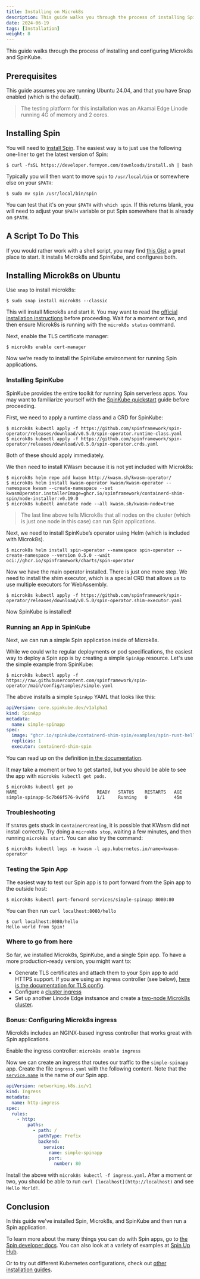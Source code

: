 ```yaml
---
title: Installing on Microk8s
description: This guide walks you through the process of installing SpinKube using [Microk8s](https://microk8s.io/).
date: 2024-06-19
tags: [Installation]
weight: 8
---
```


This guide walks through the process of installing and configuring Microk8s and SpinKube.

## Prerequisites

This guide assumes you are running Ubuntu 24.04, and that you have Snap enabled (which is the
default).

> The testing platform for this installation was an Akamai Edge Linode running 4G of memory and 2
> cores.

## Installing Spin

You will need to [install Spin](https://developer.fermyon.com/spin/quickstart). The easiest way is
to just use the following one-liner to get the latest version of Spin:

```console { data-plausible="copy-quick-deploy-sample" }
$ curl -fsSL https://developer.fermyon.com/downloads/install.sh | bash
```

Typically you will then want to move `spin` to `/usr/local/bin` or somewhere else on your `$PATH`:

```console { data-plausible="copy-quick-deploy-sample" }
$ sudo mv spin /usr/local/bin/spin
```

You can test that it's on your `$PATH` with `which spin`. If this returns blank, you will need to
adjust your `$PATH` variable or put Spin somewhere that is already on `$PATH`.

## A Script To Do This

If you would rather work with a shell script, you may find [this
Gist](https://gist.github.com/kate-goldenring/47950ccb30be2fa0180e276e82ac3593#file-spinkube-on-microk8s-sh)
a great place to start. It installs Microk8s and SpinKube, and configures both.

## Installing Microk8s on Ubuntu

Use `snap` to install microk8s:

```console { data-plausible="copy-quick-deploy-sample" }
$ sudo snap install microk8s --classic
```

This will install Microk8s and start it. You may want to read the [official installation
instructions](https://microk8s.io/docs/getting-started) before proceeding. Wait for a moment or two,
and then ensure Microk8s is running with the `microk8s status` command.

Next, enable the TLS certificate manager:

```console { data-plausible="copy-quick-deploy-sample" }
$ microk8s enable cert-manager
```

Now we’re ready to install the SpinKube environment for running Spin applications.

### Installing SpinKube

SpinKube provides the entire toolkit for running Spin serverless apps. You may want to familiarize
yourself with the [SpinKube quickstart](https://www.spinkube.dev/docs/install/quickstart/) guide
before proceeding.

First, we need to apply a runtime class and a CRD for SpinKube:

```console { data-plausible="copy-quick-deploy-sample" }
$ microk8s kubectl apply -f https://github.com/spinframework/spin-operator/releases/download/v0.5.0/spin-operator.runtime-class.yaml
$ microk8s kubectl apply -f https://github.com/spinframework/spin-operator/releases/download/v0.5.0/spin-operator.crds.yaml
```

Both of these should apply immediately.

We then need to install KWasm because it is not yet included with Microk8s:

```console { data-plausible="copy-quick-deploy-sample" }
$ microk8s helm repo add kwasm http://kwasm.sh/kwasm-operator/
$ microk8s helm install kwasm-operator kwasm/kwasm-operator --namespace kwasm --create-namespace --set kwasmOperator.installerImage=ghcr.io/spinframework/containerd-shim-spin/node-installer:v0.19.0
$ microk8s kubectl annotate node --all kwasm.sh/kwasm-node=true

```

> The last line above tells Microk8s that all nodes on the cluster (which is just one node in this
> case) can run Spin applications.

Next, we need to install SpinKube’s operator using Helm (which is included with Microk8s).

```console { data-plausible="copy-quick-deploy-sample" }
$ microk8s helm install spin-operator --namespace spin-operator --create-namespace --version 0.5.0 --wait oci://ghcr.io/spinframework/charts/spin-operator

```

Now we have the main operator installed. There is just one more step. We need to install the shim
executor, which is a special CRD that allows us to use multiple executors for WebAssembly.

```console { data-plausible="copy-quick-deploy-sample" }
$ microk8s kubectl apply -f https://github.com/spinframework/spin-operator/releases/download/v0.5.0/spin-operator.shim-executor.yaml

```

Now SpinKube is installed!

### Running an App in SpinKube

Next, we can run a simple Spin application inside of Microk8s.

While we could write regular deployments or pod specifications, the easiest way to deploy a Spin app
is by creating a simple `SpinApp` resource. Let's use the simple example from SpinKube:

```console { data-plausible="copy-quick-deploy-sample" }
$ microk8s kubectl apply -f https://raw.githubusercontent.com/spinframework/spin-operator/main/config/samples/simple.yaml
```

The above installs a simple `SpinApp` YAML that looks like this:

```yaml
apiVersion: core.spinkube.dev/v1alpha1
kind: SpinApp
metadata:
  name: simple-spinapp
spec:
  image: "ghcr.io/spinkube/containerd-shim-spin/examples/spin-rust-hello:v0.13.0"
  replicas: 1
  executor: containerd-shim-spin
```

You can read up on the definition [in the
documentation](https://www.spinkube.dev/docs/reference/spin-app/).

It may take a moment or two to get started, but you should be able to see the app with `microk8s
kubectl get pods`.

```console { data-plausible="copy-quick-deploy-sample" }
$ microk8s kubectl get po
NAME                              READY   STATUS    RESTARTS   AGE
simple-spinapp-5c7b66f576-9v9fd   1/1     Running   0          45m
```

### Troubleshooting

If `STATUS` gets stuck in `ContainerCreating`, it is possible that KWasm did not install correctly.
Try doing a `microk8s stop`, waiting a few minutes, and then running `microk8s start`. You can also
try the command:

```console { data-plausible="copy-quick-deploy-sample" }
$ microk8s kubectl logs -n kwasm -l app.kubernetes.io/name=kwasm-operator
```

### Testing the Spin App

The easiest way to test our Spin app is to port forward from the Spin app to the outside host:

```console { data-plausible="copy-quick-deploy-sample" }
$ microk8s kubectl port-forward services/simple-spinapp 8080:80
```

You can then run `curl localhost:8080/hello`

```console { data-plausible="copy-quick-deploy-sample" }
$ curl localhost:8080/hello
Hello world from Spin!
```

### Where to go from here

So far, we installed Microk8s, SpinKube, and a single Spin app. To have a more production-ready
version, you might want to:

- Generate TLS certificates and attach them to your Spin app to add HTTPS support. If you are using
  an ingress controller (see below), [here is the documentation for TLS
  config](https://kubernetes.github.io/ingress-nginx/user-guide/tls/).
- Configure a [cluster ingress](https://microk8s.io/docs/addon-ingress)
- Set up another Linode Edge instsance and create a [two-node Microk8s
  cluster](https://microk8s.io/docs/clustering).

### Bonus: Configuring Microk8s ingress

Microk8s includes an NGINX-based ingress controller that works great with Spin applications.

Enable the ingress controller: `microk8s enable ingress`

Now we can create an ingress that routes our traffic to the `simple-spinapp` app. Create the file
`ingress.yaml` with the following content. Note that the [`service.name`](http://service.name) is
the name of our Spin app.

```yaml
apiVersion: networking.k8s.io/v1
kind: Ingress
metadata:
  name: http-ingress
spec:
  rules:
    - http:
        paths:
          - path: /
            pathType: Prefix
            backend:
              service:
                name: simple-spinapp
                port:
                  number: 80
```

Install the above with `microk8s kubectl -f ingress.yaml`. After a moment or two, you should be able
to run `curl [localhost](http://localhost)` and see `Hello World!`.

## Conclusion

In this guide we've installed Spin, Microk8s, and SpinKube and then run a Spin application.

To learn more about the many things you can do with Spin apps, go to [the Spin developer
docs](https://developer.fermyon.com/spin). You can also look at a variety of examples at [Spin Up
Hub](https://developer.fermyon.com/hub).

Or to try out different Kubernetes configurations, check out [other installation
guides](https://www.spinkube.dev/docs/install/).
